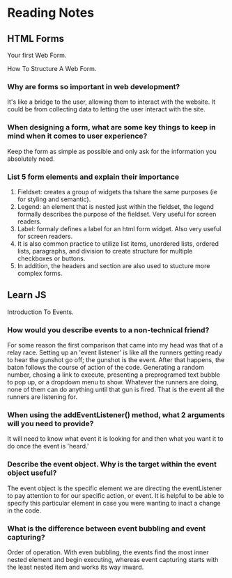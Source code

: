 # Reading Notes

## HTML Forms

 Your first Web Form.

 How To Structure A Web Form.

### Why are forms so important in web development?

It's like a bridge to the user, allowing them to interact with the website. It could be from collecting data to letting the user interact with the site.

### When designing a form, what are some key things to keep in mind when it comes to user experience?

Keep the form as simple as possible and only ask for the information you absolutely need.

### List 5 form elements and explain their importance

1. Fieldset: creates a group of widgets tha tshare the same purposes (ie for styling and semantic).
2. Legend: an element that is nested just within the fieldset, the legend formally describes the purpose of the fieldset. Very useful for screen readers.
3. Label: formaly defines a label for an html form widget. Also very useful for screen readers.
4. It is also common practice to utilize list items, unordered lists, ordered lists, paragraphs, and division to create structure for multiple checkboxes or buttons.
5. In addition, the headers and section are also used to stucture more complex forms.

## Learn JS

Introduction To Events.

### How would you describe events to a non-technical friend?

For some reason the first comparison that came into my head was that of a relay race. Setting up an 'event listener' is like all the runners getting ready to hear the gunshot go off; the gunshot is the event. After that happens, the baton follows the course of action of the code. Generating a random number, chosing a link to execute, presenting a preprogramed text bubble to pop up, or a dropdown menu to show. Whatever the runners are doing, none of them can do anything until that gun is fired. That is the event all the runners are listening for.

### When using the addEventListener() method, what 2 arguments will you need to provide?

It will need to know what event it is looking for and then what you want it to do once the event is 'heard.'

### Describe the event object. Why is the target within the event object useful?

The event object is the specific element we are directing the eventListener to pay attention to for our specific action, or event. It is helpful to be able to specify this particular element in case you were wanting to inact a change in the code.

### What is the difference between event bubbling and event capturing?

Order of operation. With even bubbling, the events find the most inner nested element and begin executing, whereas event capturing starts with the least nested item and works its way inward.
